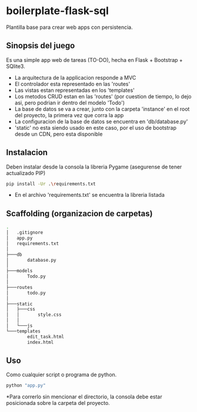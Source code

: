 # boilerplate-flask-sql

Plantilla base para crear web apps con persistencia.

## Sinopsis del juego

Es una simple app web de tareas (TO-DO), hecha en Flask + Bootstrap + SQlite3.

- La arquitectura de la applicacion responde a MVC
- El controlador esta representado en las 'routes'
- Las vistas estan representadas en los 'templates'
- Los metodos CRUD estan en las 'routes' (por cuestion de tiempo, lo dejo asi, pero podrian ir dentro del modelo 'Todo')
- La base de datos se va a crear, junto con la carpeta 'instance' en el root del proyecto, la primera vez que corra la app
- La configuracion de la base de datos se encuentra en 'db/database.py'
- 'static' no esta siendo usado en este caso, por el uso de bootstrap desde un CDN, pero esta disponible

## Instalacion

Deben instalar desde la consola la libreria Pygame (asegurense de tener actualizado PIP)

```bash
pip install -Ur .\requirements.txt 
```

- En el archivo 'requirements.txt' se encuentra la libreria listada

## Scaffolding (organizacion de carpetas)

```bash
.
│   .gitignore
│   app.py
│   requirements.txt
│
├───db
│       database.py
│
├───models
│       Todo.py
│
├───routes
│       todo.py
│
├───static
│   ├───css
│   │       style.css
│   │
│   └───js
└───templates
        edit_task.html
        index.html
```

## Uso

Como cualquier script o programa de python.

```bash
python "app.py"
```

*Para correrlo sin mencionar el directorio, la consola debe estar posicionada sobre la carpeta del proyecto.
